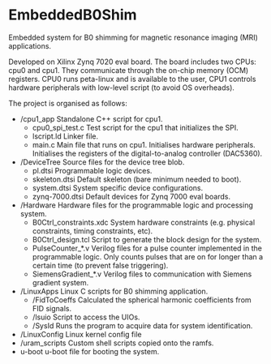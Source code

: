 # EmbeddedB0Shim
Embedded system for B0 shimming for magnetic resonance imaging (MRI) applications.

Developed on Xilinx Zynq 7020 eval board. The board includes two CPUs: cpu0 and cpu1. They communicate 
through the on-chip memory (OCM) registers. CPU0 runs peta-linux and is available to the user, CPU1 controls
hardware peripherals with low-level script (to avoid OS overheads).

The project is organised as follows:
+ /cpu1_app
  Standalone C++ script for cpu1.
  + cpu0_spi_test.c
    Test script for the cpu1 that initializes the SPI.
  + lscript.ld
    Linker file.
  + main.c
    Main file that runs on cpu1. Initialises hardware peripherals. Initialises the registers of the
    digital-to-analog controller (DAC5360).
+ /DeviceTree
  Source files for the device tree blob.
  + pl.dtsi
    Programmable logic devices.
  + skeleton.dtsi
    Default skeleton (bare minimum needed to boot).
  + system.dtsi
    System specific device configurations.
  + zynq-7000.dtsi
    Default devices for Zynq 7000 eval boards.
+ /Hardware
  Hardware files for the programmable logic and processing system.
  + B0Ctrl_constraints.xdc
    System hardware constraints (e.g. physical constraints, timing constraints, etc).
  + B0Ctrl_design.tcl
    Script to generate the block design for the system.
  + PulseCounter_*.v
    Verilog files for a pulse counter implemented in the programmable logic. Only counts pulses that
    are on for longer than a certain time (to prevent false triggering).
  + SiemensGradient_*.v
    Verilog files to communication with Siemens gradient system.
+ /LinuxApps
  Linux C scripts for B0 shimming application.
  + /FidToCoeffs
    Calculated the spherical harmonic coefficients from FID signals.
  + /lsuio
    Script to access the UIOs.
  + /SysId
    Runs the program to acquire data for system identification.
+ /LinuxConfig
  Linux kernel config file
+ /uram_scripts
  Custom shell scripts copied onto the ramfs.
+ u-boot
  u-boot file for booting the system.
